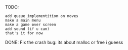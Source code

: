 TODO:
	
	add queue implementition on moves 
	make a main menu 
	make a game over screen
	add sound (if u can)
	that's it for now 

DONE:
	Fix the crash bug:
		its about malloc or free i gueess 